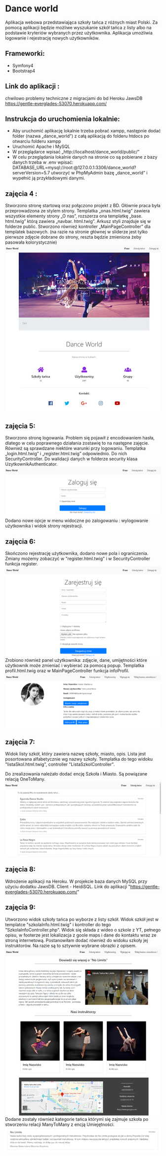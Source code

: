 # Dance world 
Aplikacja webowa przedstawiająca szkoły tańca z różnych miast Polski. Za pomocą aplikacji będzie możliwe wyszukanie szkół tańca z listy albo na podstawie kryteriów wybranych przez użytkownika. Aplikacja umożliwia logowanie i rejestrację nowych użytkowników.

## Frameworki:
* Symfony4
* Bootstrap4

## Link do aplikacji :
chwilowo problemy techniczne z migracjami do bd Heroku JawsDB
https://gentle-everglades-53070.herokuapp.com/

## Instrukcja do uruchomienia lokalnie: 
* Aby uruchomić aplikację lokalnie trzeba pobrać xampp, następnie dodać folder (nazwa „dance_world”) z całą aplikacją do folderu htdocs po otwarciu folderu xampp
* Uruchomić Apache i MySQL
* W przeglądarce wpisać „http://localhost/dance_world/public/”
* W celu przeglądania lokalnie danych na stronie co są pobierane z bazy danych trzeba w .env wpisać:
DATABASE_URL=mysql://root:@127.0.0.1:3306/dance_world?serverVersion=5.7 
utworzyć w PhpMyAdmin bazę „dance_world” i wypełnić ją przykładowymi danymi. 

## zajęcia 4 :
Stworzono stronę startową oraz połączono projekt z BD. Głównie praca była przeprowadzona ze stylem strony. Templatka „onas.html.twig” zawiera wszystkie elementy strony „O nas”, rozszerza ona templatkę „base. html.twig” którą zawiera „navbar. html.twig”. Arkusz styli znajduje się w folderze public. Stworzono również kontroller  „MainPageController” dla templatek bazowych. (na razie na stronie głównej w sliderze jest tylko pierwsze zdjęcie dobrane do strony, reszta będzie zmieniona żeby pasowała kolorystycznie)
![Start_page](./public/repo/start.png)

## zajęcia 5: 
Stworzono stronę logowania. Problem się pojawił z encodowaniem hasła, dlatego w celu poprawnego działania zostawię to na następne zajęcie. Również są sprawdzane niektóre warunki przy logowaniu. Templatka „login.html.twig” i „register.html.twig” odpowiednio. Do nich SecurityController. Do walidacji danych w folderze security klasa UzytkownikAuthenticator.
![Login_page](./public/repo/login.png)
Dodano nowe opcje w menu widoczne po zalogowaniu : wylogowanie użytkownika i widok strony rejestracji.

## zajęcia 6:
Skończono rejestrację użytkownika, dodano nowe pola i ograniczenia. Zmiany możemy zobaczyć w "register.html.twig" i w SecurityController funkcja register. 
![Registration_page](./public/repo/registration.png)
Zrobiono również panel użytkownika: zdjęcie, dane, umijętności które użytkownik może zmieniać i wybierać za pomocą popup. Templatka profil.html.twig oraz w MainPageController funkcja infoProfil.
![User_page](./public/repo/user_profil.png)

## zajęcia 7: 
Widok listy szkół, który zawiera nazwę szkoły, miasto, opis. Lista jest posortowana alfabetycznie wg nazwy szkoły. Templatka do tego widoku "listaSkol.html.twig", controller "ListaSzkolController". 

Do zrealizowania należało dodać encję Szkoła i Miasto. Są powiązane relacją OneToMany. 
![List_page](./public/repo/szkola_lista.png)
 
## zajęcia 8: 
Wdrożenie aplikacji na Heroku. W projekcie baza danych MySQL przy użyciu dodatku JawsDB. Client - HeidiSQL. Link do aplikacji "https://gentle-everglades-53070.herokuapp.com/" 

## zajęcia 9: 
Utworzono widok szkoły tańca po wyborze z listy szkół. Widok szkół jest w templatce "szkolaInfo.html.twig" i kontroller do tego "SzkolaInfoController.php". Widok się składa z wideo o szkole z YT, pełnego opisu, w footerze jest lokalizacja z goole maps i dane do kontaktu wraz ze stroną internetową. Postanowiłam dodać również do widoku szkoły jej instruktorów. Na razie są to sztywnie wybrane obrazki z opisem. 
![School_info_page](./public/repo/szkola_info.png)
Dodane zostały również kategorie tańca którymi się zajmuje szkoła po stworzeniu relacji ManyToMany z encją Umiejętności. 
![School_list_page](./public/repo/szkola_list_kategorie.png)

